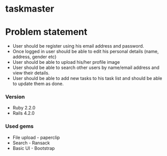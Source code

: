 # taskmaster

# Problem statement
- User should be register using his email address and password.
- Once logged in user should be able to edit his personal details (name, address, gender etc)
- User should be able to upload his/her profile image 
- User should be able to search other users by name/email address and view their details. 
- User should be able to add new tasks to his task list and should be able to update them as done.

### Version
- Ruby 2.2.0
- Rails 4.2.0

### Used gems
- File upload - paperclip
- Search - Ransack
- Basic UI - Bootstrap
